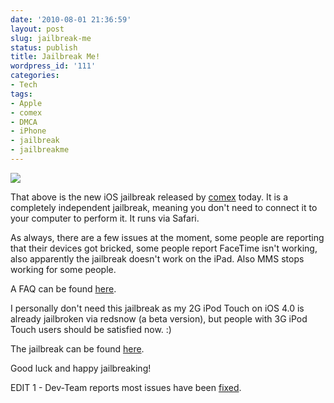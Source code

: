 ```yaml
---
date: '2010-08-01 21:36:59'
layout: post
slug: jailbreak-me
status: publish
title: Jailbreak Me!
wordpress_id: '111'
categories:
- Tech
tags:
- Apple
- comex
- DMCA
- iPhone
- jailbreak
- jailbreakme
---
```


[![](http://images.asininetech.com/images/17949654996242895498.jpg)](http://images.asininetech.com/images/17949654996242895498.jpg)




That above is the new iOS jailbreak released by [comex](http://twitter.com/comex) today. It is a completely independent jailbreak, meaning you don't need to connect it to your computer to perform it. It runs via Safari.




As always, there are a few issues at the moment, some people are reporting that their devices got bricked, some people report FaceTime isn't working, also apparently the jailbreak doesn't work on the iPad. Also MMS stops working for some people.




A FAQ can be found [here](http://claytonbraasch.blogspot.com/2010/08/faq-on-new-jailbreakme-20.html).




I personally don't need this jailbreak as my 2G iPod Touch on iOS 4.0 is already jailbroken via redsnow (a beta version), but people with 3G iPod Touch users should be satisfied now. :)




The jailbreak can be found [here](http://jailbreakme.com).




Good luck and happy jailbreaking!




EDIT 1 - Dev-Team reports most issues have been [fixed](http://blog.iphone-dev.org/post/890709355/the-return-of-jailbreakme-com).






